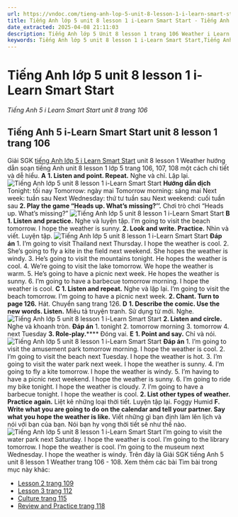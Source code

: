```yaml
---
url: https://vndoc.com/tieng-anh-lop-5-unit-8-lesson-1-i-learn-smart-start-338576
title: Tiếng Anh lớp 5 unit 8 lesson 1 i-Learn Smart Start - Tiếng Anh 5 i Learn Smart Start unit 8 trang 106 - VnDoc.com
date_extracted: 2025-04-08 21:11:03
description: Tiếng Anh lớp 5 Unit 8 lesson 1 trang 106 Weather i Learn Smart Start bao gồm hướng dẫn giải SGK tiếng Anh 5 Smart Start Unit 8 Weather lesson 1.
keywords: Tiếng Anh lớp 5 unit 8 lesson 1 i-Learn Smart Start,Tiếng Anh lớp 5 unit 8 lesson 1,tiếng anh lớp 5 i learn smart start unit 8 lesson 1,Tiếng Anh 5 i learn smart start unit 8 lesson 1,unit 8 lớp 5 smart start,tiếng anh 5 smart start unit 8 lesson 1,tiếng anh lớp 5 smart start unit 8,unit 8 lesson 1 lớp 5,unit 8 lớp 5 lesson 1,Tiếng Anh lớp 5 unit 8 lesson 1 trang 106,tiếng anh lớp 5 unit 8 weather lesson 1,tiếng anh 5 unit 8 weather lesson 1
---
```


# Tiếng Anh lớp 5 unit 8 lesson 1 i-Learn Smart Start
 _Tiếng Anh 5 i Learn Smart Start unit 8 trang 106_
## Tiếng Anh 5 i-Learn Smart Start unit 8 lesson 1 trang 106
Giải SGK [tiếng Anh lớp 5 i Learn Smart Start](<https://vndoc.com/giai-bai-tap-i-learn-smart-start5>) unit 8 lesson 1 Weather hướng dẫn soạn tiếng Anh unit 8 lesson 1 lớp 5 trang 106, 107, 108 một cách chi tiết và dễ hiểu.
**A**
**1\. Listen and point. Repeat.** Nghe và chỉ. Lặp lại.
![Tiếng Anh lớp 5 unit 8 lesson 1 i-Learn Smart Start](https://i.vdoc.vn/data/image/2025/03/15/tieng-anh-lop-5-unit-8-lesson-1-i-learn-smart-start-1.png)
**Hướng dẫn dịch**
Tonight: tối nay
Tomorrow: ngày mai
Tomorrow morning: sáng mai
Next week: tuần sau
Next Wednesday: thứ tư tuần sau
Next weekend: cuối tuần sau
**2\. Play the game “Heads up. What’s missing?’’.** Chơi trò chơi “Heads up. What’s missing?”
![Tiếng Anh lớp 5 unit 8 lesson 1 i-Learn Smart Start](https://i.vdoc.vn/data/image/2025/03/15/tieng-anh-lop-5-unit-8-lesson-1-i-learn-smart-start-2.png)
**B**
**1\. Listen and practice.** Nghe và luyện tập.
I’m going to visit the beach tomorrow. I hope the weather is sunny.
**2\. Look and write. Practice.** Nhìn và viết. Luyện tập.
![Tiếng Anh lớp 5 unit 8 lesson 1 i-Learn Smart Start](https://i.vdoc.vn/data/image/2025/03/15/tieng-anh-lop-5-unit-8-lesson-1-i-learn-smart-start-3.png)
**Đáp án**
1\. I’m going to visit Thailand next Thursday. I hope the weather is cool.
2\. She’s going to fly a kite in the field next weekend. She hopes the weather is windy.
3\. He’s going to visit the mountains tonight. He hopes the weather is cool.
4\. We’re going to visit the lake tomorrow. We hope the weather is warm.
5\. He’s going to have a picnic next week. He hopes the weather is sunny.
6\. I’m going to have a barbecue tomorrow morning. I hope the weather is cool.
**C**
**1\. Listen and repeat.** Nghe và lặp lại.
I’m going to visit the beach tomorrow.
I'm going to have a picnic next week.
**2\. Chant. Turn to page 126.** Hát. Chuyển sang trang 126.
**D**
**1\. Describe the comic. Use the new words. Listen.** Miêu tả truyện tranh. Sử dụng từ mới. Nghe.
![Tiếng Anh lớp 5 unit 8 lesson 1 i-Learn Smart Start](https://i.vdoc.vn/data/image/2025/03/15/tieng-anh-lop-5-unit-8-lesson-1-i-learn-smart-start-4.png)
**2\. Listen and circle.** Nghe và khoanh tròn.
**Đáp án**
1\. tonight
2\. tomorrow morning
3\. tomorrow
4\. next Tuesday
**3\. Role-play.****** Đóng vai.
**E**
**1\. Point and say.** Chỉ và nói.
![Tiếng Anh lớp 5 unit 8 lesson 1 i-Learn Smart Start](https://i.vdoc.vn/data/image/2025/03/15/tieng-anh-lop-5-unit-8-lesson-1-i-learn-smart-start-5.png)
**Đáp án**
1\. I’m going to visit the amusement park tomorrow morning. I hope the weather is cool.
2\. I’m going to visit the beach next Tuesday. I hope the weather is hot.
3\. I’m going to visit the water park next week. I hope the weather is sunny.
4\. I’m going to fly a kite tomorrow. I hope the weather is windy.
5\. I’m having to have a picnic next weekend. I hope the weather is sunny.
6\. I’m going to ride my bike tonight. I hope the weather is cloudy.
7\. I’m going to have a barbecue tonight. I hope the weather is cool.
**2\. List other types of weather. Practice again.** Liệt kê những loại thời tiết. Luyện tập lại.
Foggy
Humid
**F. Write what you are going to do on the calendar and tell your partner. Say what you hope the weather is like.** Viết những gì bạn định làm lên lịch và nói với bạn của bạn. Nói bạn hy vọng thời tiết sẽ như thế nào.
![Tiếng Anh lớp 5 unit 8 lesson 1 i-Learn Smart Start](https://i.vdoc.vn/data/image/2025/03/15/tieng-anh-lop-5-unit-8-lesson-1-i-learn-smart-start-6.png)
I’m going to visit the water park next Saturday. I hope the weather is cool.
I’m going to the library tomorrow. I hope the weather is cool.
I’m going to the museum next Wednesday. I hope the weather is windy.
Trên đây là Giải SGK tiếng Anh 5 unit 8 lesson 1 Weather trang 106 - 108.
Xem thêm các bài Tìm bài trong mục này khác:
  * [Lesson 2 trang 109](</tieng-anh-lop-5-unit-8-lesson-2-i-learn-smart-start-338580>)
  * [Lesson 3 trang 112](</tieng-anh-lop-5-unit-8-lesson-3-i-learn-smart-start-338595>)
  * [Culture trang 115](</tieng-anh-lop-5-unit-8-culture-i-learn-smart-start-338602>)
  * [Review and Practice trang 118](</tieng-anh-lop-5-unit-8-review-and-practice-i-learn-smart-start-338608>)

